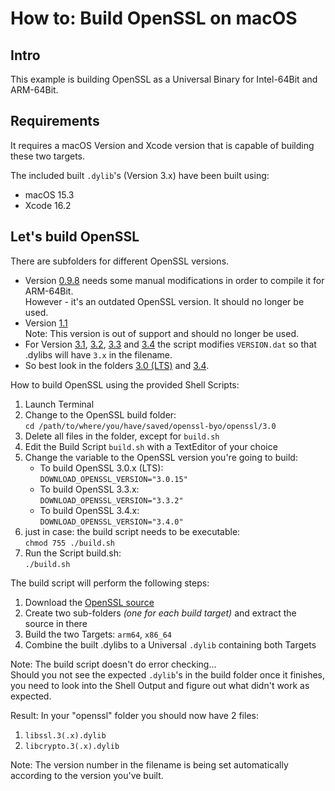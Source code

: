 # How to: Build OpenSSL on macOS

## Intro
This example is building OpenSSL as a Universal Binary for Intel-64Bit and ARM-64Bit.

## Requirements
It requires a macOS Version and Xcode version that is capable of building these two targets.

The included built ```.dylib```'s (Version 3.x) have been built using:
- macOS 15.3
- Xcode 16.2

## Let's build OpenSSL
There are subfolders for different OpenSSL versions.  
- Version [0.9.8](./0.9.8zh) needs some manual modifications in order to compile it for ARM-64Bit.  
  However - it's an outdated OpenSSL version. It should no longer be used.
- Version [1.1](./1.1)  
  Note: This version is out of support and should no longer be used.
- For Version [3.1](./3.1), [3.2](./3.2), [3.3](./3.3) and [3.4](./3.4) the script modifies `VERSION.dat` so that .dylibs will have `3.x` in the filename.
- So best look in the folders [3.0 (LTS)](./3.0) and [3.4](./3.4).

How to build OpenSSL using the provided Shell Scripts:
1. Launch Terminal
2. Change to the OpenSSL build folder:  
   ```cd /path/to/where/you/have/saved/openssl-byo/openssl/3.0```
3. Delete all files in the folder, except for ```build.sh```
4. Edit the Build Script ```build.sh``` with a TextEditor of your choice
5. Change the variable to the OpenSSL version you're going to build:  
   - To build OpenSSL 3.0.x (LTS):  
     ```DOWNLOAD_OPENSSL_VERSION="3.0.15"```
   - To build OpenSSL 3.3.x:  
     ```DOWNLOAD_OPENSSL_VERSION="3.3.2"```
   - To build OpenSSL 3.4.x:  
     ```DOWNLOAD_OPENSSL_VERSION="3.4.0"```
6. just in case: the build script needs to be executable:  
   ```chmod 755 ./build.sh```
7. Run the Script build.sh:  
   ```./build.sh```

The build script will perform the following steps:
1. Download the [OpenSSL source](https://openssl-library.org/source/)
2. Create two sub-folders *(one for each build target)* and extract the source in there
3. Build the two Targets: ```arm64```, ```x86_64```
4. Combine the built .dylibs to a Universal ```.dylib``` containing both Targets

Note: The build script doesn't do error checking...  
Should you not see the expected ```.dylib```'s in the build folder once it finishes, you need to look into the Shell Output and figure out what didn't work as expected.

Result:
In your "openssl" folder you should now have 2 files:
1. `libssl.3(.x).dylib`
2. `libcrypto.3(.x).dylib`

Note: The version number in the filename is being set automatically according to the version you've built.
